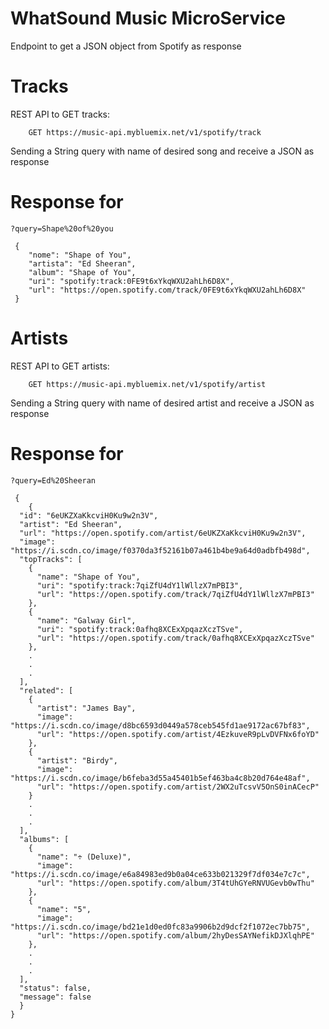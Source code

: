 # WhatSound Music MicroService



Endpoint to get a JSON object from Spotify as response

# Tracks
REST API to GET tracks:

```
    GET https://music-api.mybluemix.net/v1/spotify/track
```

Sending a String query with name of desired song and receive a JSON as response

# Response for 

```
?query=Shape%20of%20you
```


```
 {
    "nome": "Shape of You",
    "artista": "Ed Sheeran",
    "album": "Shape of You",
    "uri": "spotify:track:0FE9t6xYkqWXU2ahLh6D8X",
    "url": "https://open.spotify.com/track/0FE9t6xYkqWXU2ahLh6D8X"
 }

```

# Artists
REST API to GET artists:

```
    GET https://music-api.mybluemix.net/v1/spotify/artist
```

Sending a String query with name of desired artist and receive a JSON as response

# Response for 

```
?query=Ed%20Sheeran
```


```
 {
    {
  "id": "6eUKZXaKkcviH0Ku9w2n3V",
  "artist": "Ed Sheeran",
  "url": "https://open.spotify.com/artist/6eUKZXaKkcviH0Ku9w2n3V",
  "image": "https://i.scdn.co/image/f0370da3f52161b07a461b4be9a64d0adbfb498d",
  "topTracks": [
    {
      "name": "Shape of You",
      "uri": "spotify:track:7qiZfU4dY1lWllzX7mPBI3",
      "url": "https://open.spotify.com/track/7qiZfU4dY1lWllzX7mPBI3"
    },
    {
      "name": "Galway Girl",
      "uri": "spotify:track:0afhq8XCExXpqazXczTSve",
      "url": "https://open.spotify.com/track/0afhq8XCExXpqazXczTSve"
    },
    .
    .
    .
  ],
  "related": [
    {
      "artist": "James Bay",
      "image": "https://i.scdn.co/image/d8bc6593d0449a578ceb545fd1ae9172ac67bf83",
      "url": "https://open.spotify.com/artist/4EzkuveR9pLvDVFNx6foYD"
    },
    {
      "artist": "Birdy",
      "image": "https://i.scdn.co/image/b6feba3d55a45401b5ef463ba4c8b20d764e48af",
      "url": "https://open.spotify.com/artist/2WX2uTcsvV5OnS0inACecP"
    }
    .
    .
    .
  ],
  "albums": [
    {
      "name": "÷ (Deluxe)",
      "image": "https://i.scdn.co/image/e6a84983ed9b0a04ce633b021329f7df034e7c7c",
      "url": "https://open.spotify.com/album/3T4tUhGYeRNVUGevb0wThu"
    },
    {
      "name": "5",
      "image": "https://i.scdn.co/image/bd21e1d0ed0fc83a9906b2d9dcf2f1072ec7bb75",
      "url": "https://open.spotify.com/album/2hyDesSAYNefikDJXlqhPE"
    },
    .
    .
    .
  ],
  "status": false,
  "message": false
  }
}

```

